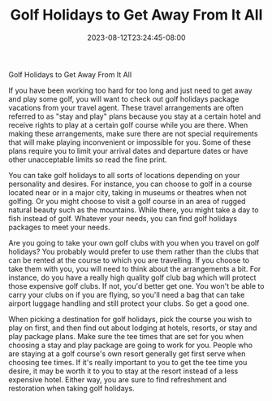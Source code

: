 ﻿---
title: "Golf Holidays to Get Away From It All"
date: 2023-08-12T23:24:45-08:00
description: "Hobby Articles Tips for Web Success"
featured_image: "/images/Hobby Articles.jpg"
tags: ["Hobby Articles"]
---

Golf Holidays to Get Away From It All

If you have been working too hard for too long and just need to get away and play some golf, you will want to check out golf holidays package vacations from your travel agent.  These travel arrangements are often referred to as "stay and play" plans because you stay at a certain hotel and receive rights to play at a certain golf course while you are there.  When making these arrangements, make sure there are not special requirements that will make playing inconvenient or impossible for you.  Some of these plans require you to limit your arrival dates and departure dates or have other unacceptable limits so read the fine print.

You can take golf holidays to all sorts of locations depending on your personality and desires.  For instance, you can choose to golf in a course located near or in a major city, taking in museums or theatres when not golfing.  Or you might choose to visit a golf course in an area of rugged natural beauty such as the mountains.  While there, you might take a day to fish instead of golf.  Whatever your needs, you can find golf holidays packages to meet your needs.

Are you going to take your own golf clubs with you when you travel on golf holidays?  You probably would prefer to use them rather than the clubs that can be rented at the course to which you are travelling.  If you choose to take them with you, you will need to think about the arrangements a bit.  For instance, do you have a really high quality golf club bag which will protect those expensive golf clubs.  If not, you'd better get one.  You won't be able to carry your clubs on if you are flying, so you'll need a bag that can take airport luggage handling and still protect your clubs.  So get a good one.

When picking a destination for golf holidays, pick the course you wish to play on first, and then find out about lodging at hotels, resorts, or stay and play package plans.  Make sure the tee times that are set for you when choosing a stay and play package are going to work for you.  People who are staying at a golf course's own resort generally get first serve when choosing tee times.  If it's really important to you to get the tee time you desire, it may be worth it to you to stay at the resort instead of a less expensive hotel.  Either way, you are sure to find refreshment and restoration when taking golf holidays.




